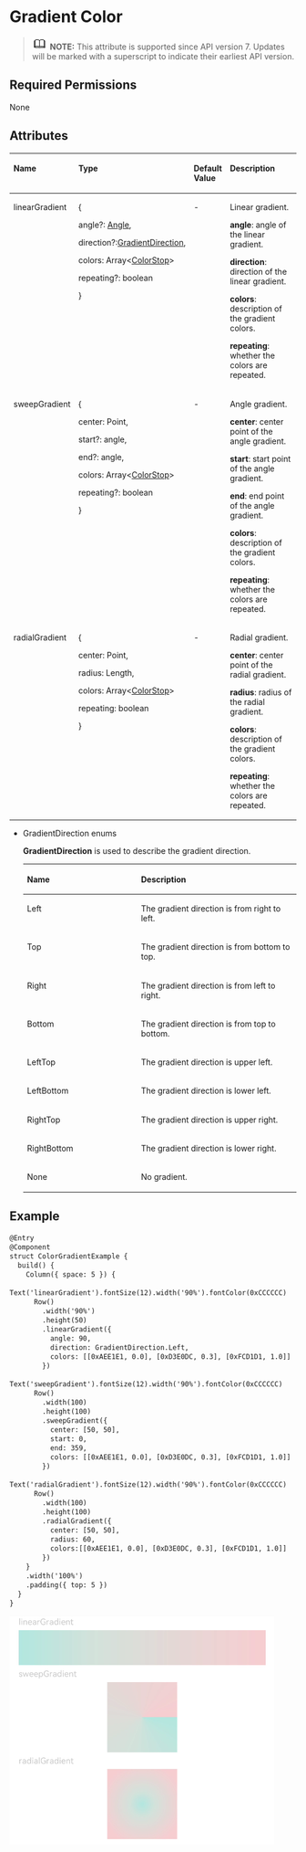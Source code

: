 # Gradient Color<a name="EN-US_TOPIC_0000001237355083"></a>

>![](../../public_sys-resources/icon-note.gif) **NOTE:** 
>This attribute is supported since API version 7. Updates will be marked with a superscript to indicate their earliest API version.

## Required Permissions<a name="section781125411508"></a>

None

## Attributes<a name="section6820191711316"></a>

<a name="table1265031910316"></a>
<table><thead align="left"><tr id="row9650111916319"><th class="cellrowborder" valign="top" width="17.86%" id="mcps1.1.5.1.1"><p id="p18651919153114"><a name="p18651919153114"></a><a name="p18651919153114"></a>Name</p>
</th>
<th class="cellrowborder" valign="top" width="35.92%" id="mcps1.1.5.1.2"><p id="p965116197315"><a name="p965116197315"></a><a name="p965116197315"></a>Type</p>
</th>
<th class="cellrowborder" valign="top" width="9.4%" id="mcps1.1.5.1.3"><p id="p4651181953113"><a name="p4651181953113"></a><a name="p4651181953113"></a>Default Value</p>
</th>
<th class="cellrowborder" valign="top" width="36.82%" id="mcps1.1.5.1.4"><p id="p6651191918319"><a name="p6651191918319"></a><a name="p6651191918319"></a>Description</p>
</th>
</tr>
</thead>
<tbody><tr id="row1165131943114"><td class="cellrowborder" valign="top" width="17.86%" headers="mcps1.1.5.1.1 "><p id="p122152715327"><a name="p122152715327"></a><a name="p122152715327"></a>linearGradient</p>
</td>
<td class="cellrowborder" valign="top" width="35.92%" headers="mcps1.1.5.1.2 "><p id="p94621515915"><a name="p94621515915"></a><a name="p94621515915"></a>{</p>
<p id="p696011914596"><a name="p696011914596"></a><a name="p696011914596"></a>angle?: <a href="../../toctopics/en-us_topic_0000001237475069.md#section1530915545289">Angle</a>,</p>
<p id="p116922025185912"><a name="p116922025185912"></a><a name="p116922025185912"></a>direction?:<a href="#li1798245810543">GradientDirection</a>,</p>
<p id="p38974273590"><a name="p38974273590"></a><a name="p38974273590"></a>colors: Array&lt;<a href="../../toctopics/en-us_topic_0000001237475069.md#section5633640161413">ColorStop</a>&gt;</p>
<p id="p82133214396"><a name="p82133214396"></a><a name="p82133214396"></a>repeating?: boolean</p>
<p id="p822914920401"><a name="p822914920401"></a><a name="p822914920401"></a>}</p>
</td>
<td class="cellrowborder" valign="top" width="9.4%" headers="mcps1.1.5.1.3 "><p id="p1885914345342"><a name="p1885914345342"></a><a name="p1885914345342"></a>-</p>
</td>
<td class="cellrowborder" valign="top" width="36.82%" headers="mcps1.1.5.1.4 "><p id="p1821562018213"><a name="p1821562018213"></a><a name="p1821562018213"></a>Linear gradient.</p>
<p id="p1622132703211"><a name="p1622132703211"></a><a name="p1622132703211"></a><strong id="b22111113277"><a name="b22111113277"></a><a name="b22111113277"></a>angle</strong>: angle of the linear gradient.</p>
<p id="p156811542172917"><a name="p156811542172917"></a><a name="p156811542172917"></a><strong id="b142838318273"><a name="b142838318273"></a><a name="b142838318273"></a>direction</strong>: direction of the linear gradient.</p>
<p id="p35832582286"><a name="p35832582286"></a><a name="p35832582286"></a><strong id="b109818162718"><a name="b109818162718"></a><a name="b109818162718"></a>colors</strong>: description of the gradient colors.</p>
<p id="p19829150123911"><a name="p19829150123911"></a><a name="p19829150123911"></a><strong id="b9721134984113"><a name="b9721134984113"></a><a name="b9721134984113"></a>repeating</strong>: whether the colors are repeated.</p>
</td>
</tr>
<tr id="row472mcpsimp"><td class="cellrowborder" valign="top" width="17.86%" headers="mcps1.1.5.1.1 "><p id="p19221162773210"><a name="p19221162773210"></a><a name="p19221162773210"></a>sweepGradient</p>
</td>
<td class="cellrowborder" valign="top" width="35.92%" headers="mcps1.1.5.1.2 "><p id="p1339211315593"><a name="p1339211315593"></a><a name="p1339211315593"></a>{</p>
<p id="p1973712343599"><a name="p1973712343599"></a><a name="p1973712343599"></a>center: Point,</p>
<p id="p6761136175910"><a name="p6761136175910"></a><a name="p6761136175910"></a>start?: angle,</p>
<p id="p16717740175912"><a name="p16717740175912"></a><a name="p16717740175912"></a>end?: angle,</p>
<p id="p11563114615596"><a name="p11563114615596"></a><a name="p11563114615596"></a>colors: Array&lt;<a href="../../toctopics/en-us_topic_0000001237475069.md#section5633640161413">ColorStop</a>&gt;</p>
<p id="p1246417165412"><a name="p1246417165412"></a><a name="p1246417165412"></a>repeating?: boolean</p>
<p id="p2843117104311"><a name="p2843117104311"></a><a name="p2843117104311"></a>}</p>
</td>
<td class="cellrowborder" valign="top" width="9.4%" headers="mcps1.1.5.1.3 "><p id="p885717342341"><a name="p885717342341"></a><a name="p885717342341"></a>-</p>
</td>
<td class="cellrowborder" valign="top" width="36.82%" headers="mcps1.1.5.1.4 "><p id="p2022574119118"><a name="p2022574119118"></a><a name="p2022574119118"></a>Angle gradient.</p>
<p id="p11186446217"><a name="p11186446217"></a><a name="p11186446217"></a><strong id="b9341174142811"><a name="b9341174142811"></a><a name="b9341174142811"></a>center</strong>: center point of the angle gradient.</p>
<p id="p158901054911"><a name="p158901054911"></a><a name="p158901054911"></a><strong id="b1548712140282"><a name="b1548712140282"></a><a name="b1548712140282"></a>start</strong>: start point of the angle gradient.</p>
<p id="p1057017411396"><a name="p1057017411396"></a><a name="p1057017411396"></a><strong id="b1118721818283"><a name="b1118721818283"></a><a name="b1118721818283"></a>end</strong>: end point of the angle gradient.</p>
<p id="p117514168309"><a name="p117514168309"></a><a name="p117514168309"></a><strong id="b84270335284"><a name="b84270335284"></a><a name="b84270335284"></a>colors</strong>: description of the gradient colors.</p>
<p id="p626262014112"><a name="p626262014112"></a><a name="p626262014112"></a><strong id="b15651184464212"><a name="b15651184464212"></a><a name="b15651184464212"></a>repeating</strong>: whether the colors are repeated.</p>
</td>
</tr>
<tr id="row481mcpsimp"><td class="cellrowborder" valign="top" width="17.86%" headers="mcps1.1.5.1.1 "><p id="p2221027193216"><a name="p2221027193216"></a><a name="p2221027193216"></a>radialGradient</p>
</td>
<td class="cellrowborder" valign="top" width="35.92%" headers="mcps1.1.5.1.2 "><p id="p106469530594"><a name="p106469530594"></a><a name="p106469530594"></a>{</p>
<p id="p167511156125910"><a name="p167511156125910"></a><a name="p167511156125910"></a>center: Point,</p>
<p id="p39331958195916"><a name="p39331958195916"></a><a name="p39331958195916"></a>radius: Length,</p>
<p id="p65713519017"><a name="p65713519017"></a><a name="p65713519017"></a>colors: Array&lt;<a href="../../toctopics/en-us_topic_0000001237475069.md#section5633640161413">ColorStop</a>&gt;</p>
<p id="p48831534184115"><a name="p48831534184115"></a><a name="p48831534184115"></a>repeating: boolean</p>
<p id="p99163173317"><a name="p99163173317"></a><a name="p99163173317"></a>}</p>
</td>
<td class="cellrowborder" valign="top" width="9.4%" headers="mcps1.1.5.1.3 "><p id="p13855193418347"><a name="p13855193418347"></a><a name="p13855193418347"></a>-</p>
</td>
<td class="cellrowborder" valign="top" width="36.82%" headers="mcps1.1.5.1.4 "><p id="p188052111806"><a name="p188052111806"></a><a name="p188052111806"></a>Radial gradient.</p>
<p id="p2516261008"><a name="p2516261008"></a><a name="p2516261008"></a><strong id="b1746018451282"><a name="b1746018451282"></a><a name="b1746018451282"></a>center</strong>: center point of the radial gradient.</p>
<p id="p59780470391"><a name="p59780470391"></a><a name="p59780470391"></a><strong id="b3545195017285"><a name="b3545195017285"></a><a name="b3545195017285"></a>radius</strong>: radius of the radial gradient.</p>
<p id="p3283173111308"><a name="p3283173111308"></a><a name="p3283173111308"></a><strong id="b2447183042815"><a name="b2447183042815"></a><a name="b2447183042815"></a>colors</strong>: description of the gradient colors.</p>
<p id="p1131915428412"><a name="p1131915428412"></a><a name="p1131915428412"></a><strong id="b15789161094315"><a name="b15789161094315"></a><a name="b15789161094315"></a>repeating</strong>: whether the colors are repeated.</p>
</td>
</tr>
</tbody>
</table>

-   <a name="li1798245810543"></a>GradientDirection enums

    **GradientDirection**  is used to describe the gradient direction.

    <a name="table205151453908"></a>
    <table><thead align="left"><tr id="row1451635313012"><th class="cellrowborder" valign="top" width="41.68%" id="mcps1.1.3.1.1"><p id="p105161053106"><a name="p105161053106"></a><a name="p105161053106"></a>Name</p>
    </th>
    <th class="cellrowborder" valign="top" width="58.32000000000001%" id="mcps1.1.3.1.2"><p id="p2516253904"><a name="p2516253904"></a><a name="p2516253904"></a>Description</p>
    </th>
    </tr>
    </thead>
    <tbody><tr id="row751616531208"><td class="cellrowborder" valign="top" width="41.68%" headers="mcps1.1.3.1.1 "><p id="p451619537013"><a name="p451619537013"></a><a name="p451619537013"></a>Left</p>
    </td>
    <td class="cellrowborder" valign="top" width="58.32000000000001%" headers="mcps1.1.3.1.2 "><p id="p9516165316017"><a name="p9516165316017"></a><a name="p9516165316017"></a>The gradient direction is from right to left.</p>
    </td>
    </tr>
    <tr id="row205161453607"><td class="cellrowborder" valign="top" width="41.68%" headers="mcps1.1.3.1.1 "><p id="p25164531602"><a name="p25164531602"></a><a name="p25164531602"></a>Top</p>
    </td>
    <td class="cellrowborder" valign="top" width="58.32000000000001%" headers="mcps1.1.3.1.2 "><p id="p145171353407"><a name="p145171353407"></a><a name="p145171353407"></a>The gradient direction is from bottom to top.</p>
    </td>
    </tr>
    <tr id="row951712539020"><td class="cellrowborder" valign="top" width="41.68%" headers="mcps1.1.3.1.1 "><p id="p2517753403"><a name="p2517753403"></a><a name="p2517753403"></a>Right</p>
    </td>
    <td class="cellrowborder" valign="top" width="58.32000000000001%" headers="mcps1.1.3.1.2 "><p id="p1451795314015"><a name="p1451795314015"></a><a name="p1451795314015"></a>The gradient direction is from left to right.</p>
    </td>
    </tr>
    <tr id="row55178538020"><td class="cellrowborder" valign="top" width="41.68%" headers="mcps1.1.3.1.1 "><p id="p4517165319018"><a name="p4517165319018"></a><a name="p4517165319018"></a>Bottom</p>
    </td>
    <td class="cellrowborder" valign="top" width="58.32000000000001%" headers="mcps1.1.3.1.2 "><p id="p1351716531803"><a name="p1351716531803"></a><a name="p1351716531803"></a>The gradient direction is from top to bottom.</p>
    </td>
    </tr>
    <tr id="row105177531901"><td class="cellrowborder" valign="top" width="41.68%" headers="mcps1.1.3.1.1 "><p id="p1951714531201"><a name="p1951714531201"></a><a name="p1951714531201"></a>LeftTop</p>
    </td>
    <td class="cellrowborder" valign="top" width="58.32000000000001%" headers="mcps1.1.3.1.2 "><p id="p451711531005"><a name="p451711531005"></a><a name="p451711531005"></a>The gradient direction is upper left.</p>
    </td>
    </tr>
    <tr id="row0518153801"><td class="cellrowborder" valign="top" width="41.68%" headers="mcps1.1.3.1.1 "><p id="p175181953303"><a name="p175181953303"></a><a name="p175181953303"></a>LeftBottom</p>
    </td>
    <td class="cellrowborder" valign="top" width="58.32000000000001%" headers="mcps1.1.3.1.2 "><p id="p25181453605"><a name="p25181453605"></a><a name="p25181453605"></a>The gradient direction is lower left.</p>
    </td>
    </tr>
    <tr id="row133247299114"><td class="cellrowborder" valign="top" width="41.68%" headers="mcps1.1.3.1.1 "><p id="p932512291613"><a name="p932512291613"></a><a name="p932512291613"></a>RightTop</p>
    </td>
    <td class="cellrowborder" valign="top" width="58.32000000000001%" headers="mcps1.1.3.1.2 "><p id="p132513291318"><a name="p132513291318"></a><a name="p132513291318"></a>The gradient direction is upper right.</p>
    </td>
    </tr>
    <tr id="row85839321130"><td class="cellrowborder" valign="top" width="41.68%" headers="mcps1.1.3.1.1 "><p id="p1858333212316"><a name="p1858333212316"></a><a name="p1858333212316"></a>RightBottom</p>
    </td>
    <td class="cellrowborder" valign="top" width="58.32000000000001%" headers="mcps1.1.3.1.2 "><p id="p258313321431"><a name="p258313321431"></a><a name="p258313321431"></a>The gradient direction is lower right.</p>
    </td>
    </tr>
    <tr id="row19740746235"><td class="cellrowborder" valign="top" width="41.68%" headers="mcps1.1.3.1.1 "><p id="p1474014467315"><a name="p1474014467315"></a><a name="p1474014467315"></a>None</p>
    </td>
    <td class="cellrowborder" valign="top" width="58.32000000000001%" headers="mcps1.1.3.1.2 "><p id="p12741646333"><a name="p12741646333"></a><a name="p12741646333"></a>No gradient.</p>
    </td>
    </tr>
    </tbody>
    </table>


## Example<a name="section5724154094916"></a>

```
@Entry
@Component
struct ColorGradientExample {
  build() {
    Column({ space: 5 }) {
      Text('linearGradient').fontSize(12).width('90%').fontColor(0xCCCCCC)
      Row()
        .width('90%')
        .height(50)
        .linearGradient({
          angle: 90,
          direction: GradientDirection.Left,
          colors: [[0xAEE1E1, 0.0], [0xD3E0DC, 0.3], [0xFCD1D1, 1.0]]
        })
      Text('sweepGradient').fontSize(12).width('90%').fontColor(0xCCCCCC)
      Row()
        .width(100)
        .height(100)
        .sweepGradient({
          center: [50, 50],
          start: 0,
          end: 359,
          colors: [[0xAEE1E1, 0.0], [0xD3E0DC, 0.3], [0xFCD1D1, 1.0]]
        })
      Text('radialGradient').fontSize(12).width('90%').fontColor(0xCCCCCC)
      Row()
        .width(100)
        .height(100)
        .radialGradient({
          center: [50, 50],
          radius: 60,
          colors:[[0xAEE1E1, 0.0], [0xD3E0DC, 0.3], [0xFCD1D1, 1.0]]
        })
    }
    .width('100%')
    .padding({ top: 5 })
  }
}
```

![](figures/colorgradient.png)

